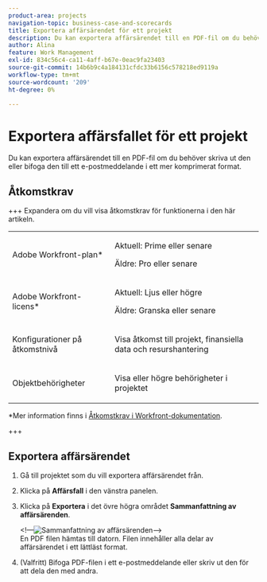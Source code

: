 ```yaml
---
product-area: projects
navigation-topic: business-case-and-scorecards
title: Exportera affärsärendet för ett projekt
description: Du kan exportera affärsärendet till en PDF-fil om du behöver skriva ut den eller bifoga den till ett e-postmeddelande i ett mer komprimerat format.
author: Alina
feature: Work Management
exl-id: 834c56c4-ca11-4aff-b67e-0eac9fa23403
source-git-commit: 14b6b9c4a184131cfdc33b6156c578218ed9119a
workflow-type: tm+mt
source-wordcount: '209'
ht-degree: 0%

---
```


# Exportera affärsfallet för ett projekt

Du kan exportera affärsärendet till en PDF-fil om du behöver skriva ut den eller bifoga den till ett e-postmeddelande i ett mer komprimerat format.

## Åtkomstkrav

+++ Expandera om du vill visa åtkomstkrav för funktionerna i den här artikeln.

<table style="table-layout:auto"> 
 <col> 
 <col> 
 <tbody> 
  <tr> 
   <td role="rowheader"><p>Adobe Workfront-plan*</p></td> 
   <td> <p>Aktuell: Prime eller senare </p> <p>Äldre: Pro eller senare </p> </td> 
  </tr> 
  <tr> 
   <td role="rowheader"><p>Adobe Workfront-licens*</p></td> 
   <td> 
   <p>Aktuell: Ljus eller högre</p>
   <p>Äldre: Granska eller senare</p> </td> 
  </tr> 
  <tr> 
   <td role="rowheader">Konfigurationer på åtkomstnivå</td> 
   <td> <p>Visa åtkomst till projekt, finansiella data och resurshantering</p> </td> 
  </tr> 
  <tr> 
   <td role="rowheader">Objektbehörigheter</td> 
   <td> <p>Visa eller högre behörigheter i projektet</p> </td> 
  </tr> 
 </tbody> 
</table>

*Mer information finns i [Åtkomstkrav i Workfront-dokumentation](/help/quicksilver/administration-and-setup/add-users/access-levels-and-object-permissions/access-level-requirements-in-documentation.md).

+++

## Exportera affärsärendet

1. Gå till projektet som du vill exportera affärsärendet från.
1. Klicka på **Affärsfall** i den vänstra panelen.
1. Klicka på **Exportera** i det övre högra området **Sammanfattning av affärsärenden**.

   &lt;!—![Sammanfattning av affärsärenden](assets/bc-summary--350x587.png)—>\
   En PDF   filen hämtas till datorn. Filen innehåller alla delar av affärsärendet i ett lättläst format.

   <!--![BC_Summary_exported.png](assets/bc-summary-exported-350x160.png)-->

1. (Valfritt) Bifoga PDF-filen i ett e-postmeddelande eller skriv ut den för att dela den med andra.
